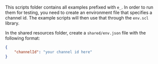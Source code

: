 This scripts folder contains all examples prefixed with `e_`.
In order to run them for testing, you need to create an environment file that specifies a channel id.
The example scripts will then use that through the `env.scl` library.

In the shared resources folder, create a `shared/env.json` file with the following format:

```json
{
    "channelId": "your channel id here"
}
```